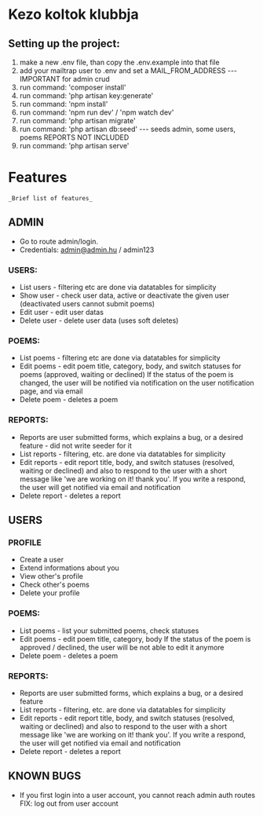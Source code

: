 # Kezo koltok klubbja

## Setting up the project:

1. make a new .env file, than copy the .env.example into that file
2. add your mailtrap user to .env and set a MAIL_FROM_ADDRESS --- IMPORTANT for admin crud
3. run command: 'composer install'
4. run command: 'php artisan key:generate' 
5. run command: 'npm install'
6. run command: 'npm run dev' / 'npm watch dev'
7. run command: 'php artisan migrate'
8. run command: 'php artisan db:seed' --- seeds admin, some users, poems REPORTS NOT INCLUDED
9. run command: 'php artisan serve'

# Features

    _Brief list of features_

## ADMIN

- Go to route admin/login.
- Credentials: admin@admin.hu / admin123

### USERS:
- List users - filtering etc are done via datatables for simplicity
- Show user - check user data, active or deactivate the given user (deactivated users cannot submit poems)
- Edit user - edit user datas
- Delete user - delete user data (uses soft deletes) 

### POEMS:
- List poems -  filtering etc are done via datatables for simplicity
- Edit poems - edit poem title, category, body, and switch statuses for poems (approved, waiting or declined)
        If the status of the poem is changed, the user will be notified via notification on the user notification page, and via email
- Delete poem - deletes a poem

###  REPORTS:
- Reports are user submitted forms, which explains a bug, or a desired feature  - did not write seeder for it
- List reports - filtering, etc. are done via datatables for simplicity
- Edit reports - edit report title, body, and switch statuses (resolved, waiting or declined) 
                    and also to respond to the user with a short message like 'we are working on it! thank you'. If you write a respond, the user will get notified
                    via email and notification
- Delete report - deletes a report

## USERS

### PROFILE
- Create a user
- Extend informations about you
- View other's profile
- Check other's poems
- Delete your profile

### POEMS:
- List poems -  list your submitted poems, check statuses
- Edit poems - edit poem title, category, body
        If the status of the poem is approved / declined, the user will be not able to edit it anymore
- Delete poem - deletes a poem

###  REPORTS:
- Reports are user submitted forms, which explains a bug, or a desired feature
- List reports - filtering, etc. are done via datatables for simplicity
- Edit reports - edit report title, body, and switch statuses (resolved, waiting or declined) 
                    and also to respond to the user with a short message like 'we are working on it! thank you'. If you write a respond, the user will get notified
                    via email and notification
- Delete report - deletes a report

## KNOWN BUGS

- If you first login into a user account, you cannot reach admin auth routes
        FIX: log out from user account


